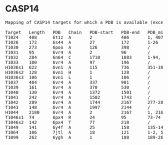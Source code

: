 # CASP14

<pre>
Mapping of CASP14 targets for which a PDB is available (except canceled ones, H1046 and T1072s2)

Target   Length   PDB   Chain   PDB-start   PDB-end   PDB_missing(Target numbering)   Target_breaks(PDB numbering)
T1024    408      6t1z  A       2           406       1, 407-408                      /
T1026    172      6s44  A       27          172       1-26                            /
T1030    273      6poo  A       126         398       /                               /
T1031    95       6vr4  A       2           96        /                               /
T1032    284      6n64  C       1710        1883      1-94, 270-284                   /
T1033    100      6vr4  A       97          196       /                               /
H1036s1  622      6vn1  A       115         736       351-388                         /
H1036s2  128      6vn1  H       1           128       /                               /
H1036s3  106      6vn1  L       1           106       /                               /
T1037    404      6vr4  A       337         901       /                               369-531
T1039    161      6vr4  A       370         530       /                               /
T1040    130      6vr4  A       1372        1501      /                               /
T1041    242      6vr4  A       1502        1743      /                               /
T1042    289      6vr4  A       1744        2167      277-289                         1997-2144
T1043    148      6vr4  A       1997        2144      /                               /
H1044    2180     6vr4  A       2           2167      1, 2168-2180                    /
T1046s1  74       6px4  R       24          95        73-74                           /
T1046s2  142      6px4  T       77          218       /                               /
T1049    141      6y4f  A       25          158       135-141                         /
T1064    106      7jtl  A       18          121       1-2, 50-51                      /
T1099    262      6ygh  A       1           188       189-262                         /
</pre>
